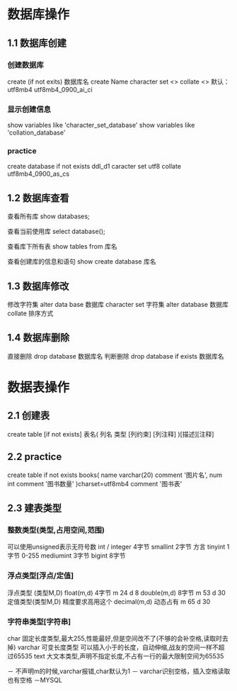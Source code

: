 # 数据库操作
## 1.1 数据库创建
### 创建数据库 
create (if not exits) 数据库名
create Name character set <> collate <>
默认：utf8mb4    utf8mb4_0900_ai_ci
### 显示创建信息
show variables like 'character_set_database'
show variables like 'collation_database'
### practice
create database if not exists ddl_d1 caracter set utf8 collate utf8mb4_0900_as_cs

## 1.2 数据库查看
查看所有库
show databases;

查看当前使用库
select database();

查看库下所有表
show tables from 库名

查看创建库的信息和语句
show create database 库名
	
## 1.3 数据库修改
修改字符集
alter data base 数据库 character set 字符集
alter database 数据库 collate 排序方式

## 1.4 数据库删除
直接删除
drop database 数据库名
判断删除
drop database if exists 数据库名

# 数据表操作
## 2.1 创建表
create table [if not exists] 表名(
列名 类型 [列约束] [列注释]
)[描述][注释]

## 2.2 practice
create table if not exists books(
name varchar(20) comment '图片名',
num int comment '图书数量'
)charset=utf8mb4 comment '图书表'

## 2.3 建表类型
### 整数类型(类型,占用空间,范围)
可以使用unsigned表示无符号数
int / integer  4字节
smallint 2字节 
方言
tinyint 1字节 0-255
mediumint 3字节
bigint 8字节
### 浮点类型[浮点/定值]
浮点类型 (类型M,D)
float(m,d) 4字节 m 24 d 8
double(m,d) 8字节 m 53 d 30
定值类型(类型M,D) 精度要求高用这个
decimal(m,d) 动态占有 m 65 d 30
### 字符串类型[字符串]
char 固定长度类型,最大255,性能最好,但是空间改不了(不够的会补空格,读取时去掉)
varchar 可变长度类型 可以插入小于的长度，自动伸缩,战友的空间一样不超过65535
text 大文本类型,声明不指定长度,不占有一行的最大限制空间为65535

－ 不声明m的时候,varchar报错,char默认为1
－ varchar识别空格，插入空格读取也有空格
－MYSQL
<!--stackedit_data:
eyJoaXN0b3J5IjpbOTQyMjI2OTI1LC0xMTQ0MzM3MDA5LC0xND
Q0OTIwNjBdfQ==
-->